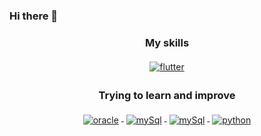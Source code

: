 ### Hi there 👋

<div align="center"> 
  <h3>
   My skills
  </h3>
</div>
<p align="center">
<a href="https://flutter.dev/">
    <img src="https://www.vectorlogo.zone/logos/flutterio/flutterio-ar21.svg" alt="flutter" style="vertical-align:top; margin:4px;">
  </a> 

</p>
<div align="center"> 
  <h3>
  Trying to learn and improve
  </h3>
</div>
<p align="center">
  <a href="https://flutter.dev/">
    <img src="https://www.vectorlogo.zone/logos/oracle/oracle-ar21.svg" alt="oracle" style="vertical-align:top; margin:4px;">
  </a> 
  <a href="https://flutter.dev/">
    <img src="https://www.vectorlogo.zone/logos/mysql/mysql-ar21.svg" alt="mySql" style="vertical-align:top; margin:4px;">
  </a> 
    <a href="https://flutter.dev/">
    <img src="https://www.vectorlogo.zone/logos/mysql/mysql-ar21.svg" alt="mySql" style="vertical-align:top; margin:4px;">
  </a> 
     <a href="https://flutter.dev/">
    <img src=" https://www.vectorlogo.zone/logos/python/python-ar21.svg" alt="python" style="vertical-align:top; margin:4px;">
  </a> 
</p>
